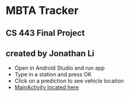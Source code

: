 # MBTA Tracker
## CS 443 Final Project
## created by Jonathan Li

* Open in Android Studio and run app
* Type in a station and press OK
* Click on a prediction to see vehicle location
* [MainActivity located here](/app/src/main/java/edu/umb/cs443/MainActivity.java)
      
